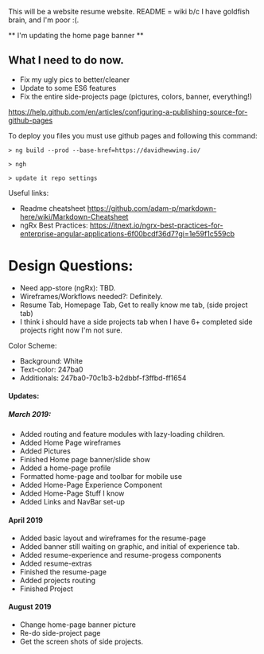 This will be a website resume website. README = wiki b/c I have goldfish brain, and I'm poor :(.

** I'm updating the home page banner **

## What I need to do now.
* Fix my ugly pics to better/cleaner
* Update to some ES6 features
* Fix the entire side-projects page (pictures, colors, banner, everything!)

https://help.github.com/en/articles/configuring-a-publishing-source-for-github-pages

To deploy you files you must use github pages and following this command:

```
> ng build --prod --base-href=https://davidhewwing.io/ 

> ngh

> update it repo settings
```

Useful links:
* Readme cheatsheet https://github.com/adam-p/markdown-here/wiki/Markdown-Cheatsheet
* ngRx Best Practices: https://itnext.io/ngrx-best-practices-for-enterprise-angular-applications-6f00bcdf36d7?gi=1e59f1c559cb

# Design Questions:
* Need app-store (ngRx): TBD.
* Wireframes/Workflows needed?: Definitely.
* Resume Tab, Homepage Tab, Get to really know me tab, (side project tab)
* I think i should have a side projects tab when I have 6+ completed side projects right now I'm not sure.

Color Scheme:
* Background: White
* Text-color: 247ba0
* Additionals: 247ba0-70c1b3-b2dbbf-f3ffbd-ff1654

#### Updates:
##### March 2019:
* Added routing and feature modules with lazy-loading children.
* Added Home Page wireframes
* Added Pictures
* Finished Home page banner/slide show
* Added a home-page profile
* Formatted home-page and toolbar for mobile use
* Added Home-Page Experience Component
* Added Home-Page Stuff I know
* Added Links and NavBar set-up

#### April 2019
* Added basic layout and wireframes for the resume-page
* Added banner still waiting on graphic, and initial of experience tab.
* Added resume-experience and resume-progess components
* Added resume-extras
* Finished the resume-page
* Added projects routing
* Finished Project

#### August 2019
* Change home-page banner picture
* Re-do side-project page
* Get the screen shots of side projects.
